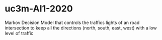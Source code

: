 # uc3m-AI1-2020
Markov Decision Model that controls the traffics lights of an road intersection to keep all the directions (north, south, east, west) with a low level of traffic
